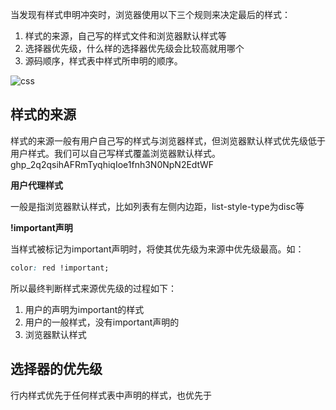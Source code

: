 当发现有样式申明冲突时，浏览器使用以下三个规则来决定最后的样式：

1. 样式的来源，自己写的样式文件和浏览器默认样式等
2. 选择器优先级，什么样的选择器优先级会比较高就用哪个
3. 源码顺序，样式表中样式所申明的顺序。

![css](https://cdn.jsdelivr.net/gh/ywxgod/image_source/202201010953791.png)

## 样式的来源

样式的来源一般有用户自己写的样式与浏览器样式，但浏览器默认样式优先级低于用户样式。我们可以自己写样式覆盖浏览器默认样式。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

**用户代理样式**

一般是指浏览器默认样式，比如列表有左侧内边距，list-style-type为disc等

**!important声明**

当样式被标记为important声明时，将使其优先级为来源中优先级最高。如：

```css
color: red !important;
```

所以最终判断样式来源优先级的过程如下：

1. 用户的声明为important的样式
2. 用户的一般样式，没有important声明的
3. 浏览器默认样式

## 选择器的优先级

行内样式优先于任何样式表中声明的样式，也优先于<style>标签中声明的样式。我们把选择器分为以下几类

1. ID选择器 - B
2. 类名，属性选择器，伪类选择器 - C
3. 标签名，伪元素 - D

优先级的准确规则如下：

- 如果某选择器中B类数量更多，则其胜出。
- 如果B类数量一样，则C类数量多的胜出。
- 如果C类数量也一样多，则D类数量多的胜出。
- 如果D类数量也一样多，则后声明的选择器胜出。

伪类选择器(如:hover)和属性选择器(如[type="input"])，与类选择器的优先级一样；通用选择器(*)和组合器(如>、+、~)对优先级没有影响。

## 元素的样式声明顺序(LoVe/HAte)

```css
a:link {
		color: blue;
		text-decoration: none;
}
a:visited {
		color: purple;
}
a:hover {
		text-decoration: underline;
}
a:active {
		color: red;
}
```

如果一个元素同时处于两个或者更多的状态，最后一个状态会覆盖其他状态。对于a标签，如果将鼠标悬停在一个访问过的链接上，悬停效果会生效，如果用户悬停时激活了a标签，则激活的样式会生效。

## 处理层叠时2条通用的法则

1. 在选择器中尽量不要使用ID选择器。
2. 不要使用!important(覆盖行内样式时，可以使用)
3. 尽量不要使用行内样式。

因为不管是ID选择器还是important声明，都是比较难覆盖的，一旦用了它们，你想再覆盖它们就比较麻烦。

## 覆盖important样式的三种方法

1、提升带有important选择器的优先级，如加一个标签，ID或者类。如：

```css
table td { height: 50px !important; }
.myTable td { height: 50px !important; }
#myTable td { height: 50px !important; }
```

2、使用相同的选择器，将其置于已有的样式后面

3、直接改写原来的样式声明，避免使用!important。